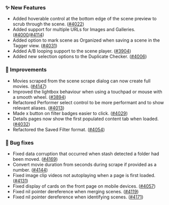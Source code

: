 ### ✨ New Features
* Added hoverable control at the bottom edge of the scene preview to scrub through the scene. ([#4022](https://github.com/stashapp/stash/pull/4022))
* Added support for multiple URLs for Images and Galleries. ([#4000](https://github.com/stashapp/stash/pull/4000)/[#4114](https://github.com/stashapp/stash/pull/4114))
* Added option to mark scene as Organized when saving a scene in the Tagger view. ([#4031](https://github.com/stashapp/stash/pull/4031))
* Added A/B looping support to the scene player. ([#3904](https://github.com/stashapp/stash/pull/3904))
* Added new selection options to the Duplicate Checker. ([#4006](https://github.com/stashapp/stash/pull/4006))

### 🎨 Improvements
* Movies scraped from the scene scrape dialog can now create full movies. ([#4147](https://github.com/stashapp/stash/pull/4147))
* Improved the lightbox behaviour when using a touchpad or mouse with a smooth wheel. ([#3894](https://github.com/stashapp/stash/pull/3894))
* Refactored Performer select control to be more performant and to show relevant aliases. ([#4013](https://github.com/stashapp/stash/pull/4013))
* Made x button on filter badges easier to click. ([#4029](https://github.com/stashapp/stash/pull/4029))
* Details pages now show the first populated content tab when loaded. ([#4032](https://github.com/stashapp/stash/pull/4032))
* Refactored the Saved Filter format. ([#4054](https://github.com/stashapp/stash/pull/4054))

### 🐛 Bug fixes
* Fixed data corruption that occurred when stash detected a folder had been moved. ([#4169](https://github.com/stashapp/stash/pull/4169))
* Convert movie duration from seconds during scrape if provided as a number. ([#4144](https://github.com/stashapp/stash/pull/4144))
* Fixed image clip videos not autoplaying when a page is first loaded. ([#4131](https://github.com/stashapp/stash/pull/4131))
* Fixed display of cards on the front page on mobile devices. ([#4057](https://github.com/stashapp/stash/pull/4057))
* Fixed nil pointer dereference when merging scenes. ([#4119](https://github.com/stashapp/stash/pull/4119))
* Fixed nil pointer dereference when identifying scenes. ([#4171](https://github.com/stashapp/stash/pull/4171))